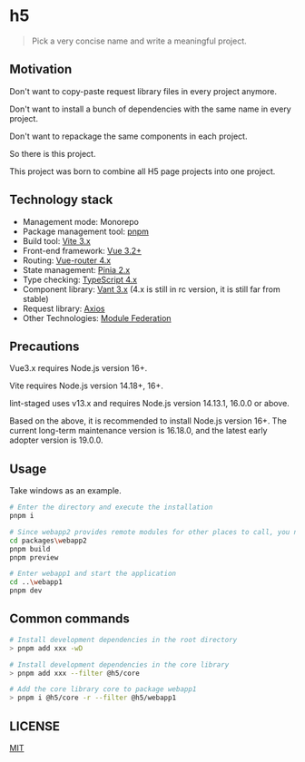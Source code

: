 # h5

> Pick a very concise name and write a meaningful project.

## Motivation

Don't want to copy-paste request library files in every project anymore.

Don't want to install a bunch of dependencies with the same name in every project.

Don't want to repackage the same components in each project.

So there is this project.

This project was born to combine all H5 page projects into one project.

## Technology stack

- Management mode: Monorepo
- Package management tool: [pnpm](https://github.com/pnpm/pnpm)
- Build tool: [Vite 3.x](https://github.com/vitejs/vite)
- Front-end framework: [Vue 3.2+](https://github.com/vuejs/core)
- Routing: [Vue-router 4.x](https://github.com/vuejs/router)
- State management: [Pinia 2.x](https://github.com/vuejs/pinia)
- Type checking: [TypeScript 4.x](https://github.com/microsoft/TypeScript)
- Component library: [Vant 3.x](https://github.com/youzan/vant) (4.x is still in rc version, it is still far from stable)
- Request library: [Axios](https://github.com/axios/axios)
- Other Technologies: [Module Federation](https://webpack.js.org/concepts/module-federation/)

## Precautions

Vue3.x requires Node.js version 16+.

Vite requires Node.js version 14.18+, 16+.

lint-staged uses v13.x and requires Node.js version 14.13.1, 16.0.0 or above.

Based on the above, it is recommended to install Node.js version 16+. The current long-term maintenance version is 16.18.0, and the latest early adopter version is 19.0.0.

## Usage

Take windows as an example.

```bash
# Enter the directory and execute the installation
pnpm i

# Since webapp2 provides remote modules for other places to call, you need to execute the build command first. And you need to open a static server locally, so use the preview command
cd packages\webapp2
pnpm build
pnpm preview

# Enter webapp1 and start the application
cd ..\webapp1
pnpm dev
```

## Common commands

```bash
# Install development dependencies in the root directory
> pnpm add xxx -wD

# Install development dependencies in the core library
> pnpm add xxx --filter @h5/core

# Add the core library core to package webapp1
> pnpm i @h5/core -r --filter @h5/webapp1
```

## LICENSE

[MIT](https://en.wikipedia.org/wiki/MIT_License)
